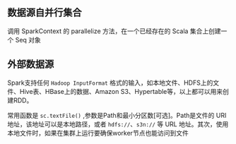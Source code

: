 ## 数据源自并行集合
调用 SparkContext 的 parallelize 方法，在一个已经存在的 Scala 集合上创建一个 Seq 对象

## 外部数据源
Spark支持任何 `Hadoop InputFormat` 格式的输入，如本地文件、HDFS上的文件、Hive表、HBase上的数据、Amazon S3、Hypertable等，以上都可以用来创建RDD。

常用函数是 `sc.textFile()` ,参数是Path和最小分区数[可选]。Path是文件的 URI 地址，该地址可以是本地路径，或者 `hdfs://`、`s3n://` 等 URL 地址。其次，使用本地文件时，如果在集群上运行要确保worker节点也能访问到文件